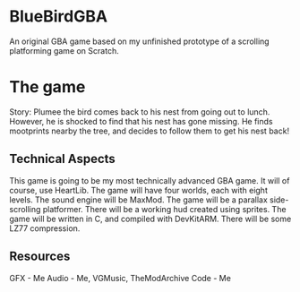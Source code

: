 # BlueBirdGBA
An original GBA game based on my unfinished prototype of a scrolling platforming game on Scratch.

# The game
Story: Plumee the bird comes back to his nest from going out to lunch. However, he is shocked to find that his nest has gone missing. He finds mootprints nearby the tree, and decides to follow them to get his nest back!

## Technical Aspects
This game is going to be my most technically advanced GBA game. It will of course, use HeartLib. The game will have four worlds, each with eight levels. The sound engine will be MaxMod. The game will be a parallax side-scrolling platformer. There will be a working hud created using sprites. The game will be written in C, and compiled with DevKitARM. There will be some LZ77 compression.

## Resources
GFX - Me
Audio - Me, VGMusic, TheModArchive
Code - Me
